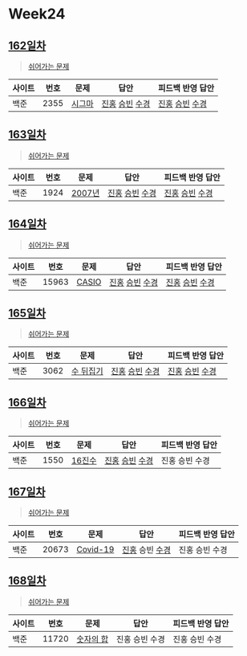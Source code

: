 # Week24

## [162일차](Day162)

> [쉬어가는 문제](https://www.acmicpc.net/group/workbook/view/9797/34150)

| 사이트 | 번호 | 문제                                           | 답안                                   | 피드백 반영 답안 |
| ------ | ---- | ---------------------------------------------- | -------------------------------------- | ---------------- |
| 백준   | 2355 | [시그마](https://www.acmicpc.net/problem/2355) | [진홍](Day162/bj2355_kjh.java) [승빈](Day162/bj2355_wsb.java) [수경](Day162/bj2355_hsk.js) | [진홍](Day162/bj2355_kjh.java) [승빈](Day162/bj2355_wsb.java) [수경](Day162/bj2355_hsk.js)   |

## [163일차](Day163)

> [쉬어가는 문제](https://www.acmicpc.net/group/workbook/view/9797/34161)

| 사이트 | 번호 | 문제                 | 답안           | 피드백 반영 답안 |
| ------ | ---- | -------------------- | -------------- | ---------------- |
| 백준   | 1924    | [2007년](https://www.acmicpc.net/problem/1924) | [진홍](Day163/bj1924_kjh.java) [승빈](Day163/bj1924_wsb.java) [수경](Day163/bj1924_hsk.js) | [진홍](Day163/bj1924_kjh.java) [승빈](Day163/bj1924_wsb.java) [수경](Day163/bj1924_hsk.js)   |

## [164일차](Day164)

> [쉬어가는 문제](https://www.acmicpc.net/group/workbook/view/9797/34199)

| 사이트 | 번호 | 문제                 | 답안           | 피드백 반영 답안 |
| ------ | ---- | -------------------- | -------------- | ---------------- |
| 백준   | 15963 | [CASIO](https://www.acmicpc.net/problem/15963) | [진홍](Day164/bj15963_kjh.java) [승빈](Day164/bj15963_wsb.java) [수경](Day164/bj15963_hsk.js) | [진홍](Day164/bj15963_kjh.java) [승빈](Day164/bj15963_wsb.java) [수경](Day164/bj15963_hsk.js)   |

## [165일차](Day165)

> [쉬어가는 문제](https://www.acmicpc.net/group/workbook/view/9797/34205)

| 사이트 | 번호 | 문제                 | 답안           | 피드백 반영 답안 |
| ------ | ---- | -------------------- | -------------- | ---------------- |
| 백준   | 3062 | [수 뒤집기](https://www.acmicpc.net/problem/3062) | [진홍](Day165/bj3062_kjh.java) [승빈](Day165/bj3062_wsb.java) [수경](Day165/bj3062_hsk.js) | [진홍](Day165/bj3062_kjh.java) [승빈](Day165/bj3062_wsb.java) [수경](Day165/bj3062_hsk.js)   |

## [166일차](Day166)

> [쉬어가는 문제](https://www.acmicpc.net/group/workbook/view/9797/34215)

| 사이트 | 번호 | 문제                 | 답안           | 피드백 반영 답안 |
| ------ | ---- | -------------------- | -------------- | ---------------- |
| 백준   | 1550    | [16진수](https://www.acmicpc.net/problem/1550) | [진홍](Day166/bj1550_kjh.java) [승빈](Day166/bj1550_wsb.java) [수경](Day166/bj1550_hsk.js) | 진홍 승빈 수경   |

## [167일차](Day167)

> [쉬어가는 문제](https://www.acmicpc.net/group/workbook/view/9797/34228)

| 사이트 | 번호 | 문제                 | 답안           | 피드백 반영 답안 |
| ------ | ---- | -------------------- | -------------- | ---------------- |
| 백준   | 20673 | [Covid-19](https://www.acmicpc.net/problem/20673) | [진홍](Day167/bj20673_kjh.java) 승빈 [수경](Day167/bj20673_hsk.js) | 진홍 승빈 수경   |

## [168일차](Day168)

> [쉬어가는 문제](https://www.acmicpc.net/group/workbook/view/9797/34242)

| 사이트 | 번호 | 문제                 | 답안           | 피드백 반영 답안 |
| ------ | ---- | -------------------- | -------------- | ---------------- |
| 백준   | 11720 | [숫자의 합](https://www.acmicpc.net/problem/11720) | 진홍 승빈 수경 | 진홍 승빈 수경   |
